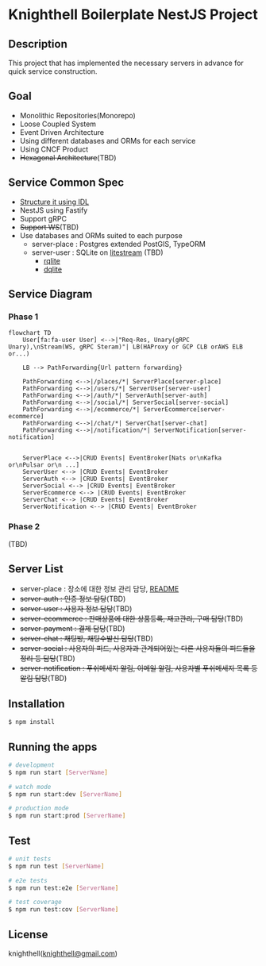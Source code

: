 # Knighthell Boilerplate NestJS Project

## Description

This project that has implemented the necessary servers in advance for quick service construction.

## Goal

- Monolithic Repositories(Monorepo)
- Loose Coupled System
- Event Driven Architecture
- Using different databases and ORMs for each service
- Using CNCF Product
- ~~Hexagonal Architecture~~(TBD)

## Service Common Spec
- [Structure it using IDL](https://github.com/knighthell/knighthell-boilerplate-idl-proto)
- NestJS using Fastify
- Support gRPC
- ~~Support WS~~(TBD)
- Use databases and ORMs suited to each purpose
  - server-place : Postgres extended PostGIS, TypeORM
  - server-user : SQLite on [litestream](https://litestream.io/) (TBD)
    - [rqlite](https://rqlite.io/)
    - [dqlite](https://dqlite.io/)

## Service Diagram

### Phase 1

````mermaid
flowchart TD
    User[fa:fa-user User] <-->|"Req-Res, Unary(gRPC Unary),\nStream(WS, gRPC Steram)"| LB(HAProxy or GCP CLB orAWS ELB or...)
    
    LB --> PathForwarding{Url pattern forwarding}

    PathForwarding <-->|/places/*| ServerPlace[server-place]
    PathForwarding <-->|/users/*| ServerUser[server-user]
    PathForwarding <-->|/auth/*| ServerAuth[server-auth]
    PathForwarding <-->|/social/*| ServerSocial[server-social]
    PathForwarding <-->|/ecommerce/*| ServerEcommerce[server-ecommerce]
    PathForwarding <-->|/chat/*| ServerChat[server-chat]
    PathForwarding <-->|/notification/*| ServerNotification[server-notification]


    ServerPlace <-->|CRUD Events| EventBroker[Nats or\nKafka or\nPulsar or\n ...]
    ServerUser <--> |CRUD Events| EventBroker
    ServerAuth <--> |CRUD Events| EventBroker
    ServerSocial <--> |CRUD Events| EventBroker
    ServerEcommerce <--> |CRUD Events| EventBroker
    ServerChat <--> |CRUD Events| EventBroker
    ServerNotification <--> |CRUD Events| EventBroker
````

### Phase 2

(TBD)

## Server List

- server-place : 장소에 대한 정보 관리 담당, [README](./apps/server-place/README.md)
- ~~server-auth : 인증 정보 담당~~(TBD)
- ~~server-user : 사용자 정보 담당~~(TBD)
- ~~server-ecommerce : 판매상품에 대한 상품등록, 재고관리, 구매 담당~~(TBD)
- ~~server-payment : 결제 담당~~(TBD)
- ~~server-chat : 채팅방, 채팅수발신 담당~~(TBD)
- ~~server-social : 사용자의 피드, 사용자과 관계되어있는 다른 사용자들의 피드들을 정리 등 담당~~(TBD)
- ~~server-notification : 푸쉬메세지 알림, 이메일 알림, 사용자별 푸쉬메세지 목록 등 알림 담당~~(TBD)

## Installation

```bash
$ npm install
```

## Running the apps

```bash
# development
$ npm run start [ServerName]

# watch mode
$ npm run start:dev [ServerName]

# production mode
$ npm run start:prod [ServerName]
```

## Test

```bash
# unit tests
$ npm run test [ServerName]

# e2e tests
$ npm run test:e2e [ServerName]

# test coverage
$ npm run test:cov [ServerName]
```

## License

knighthell(knighthell@gmail.com)
